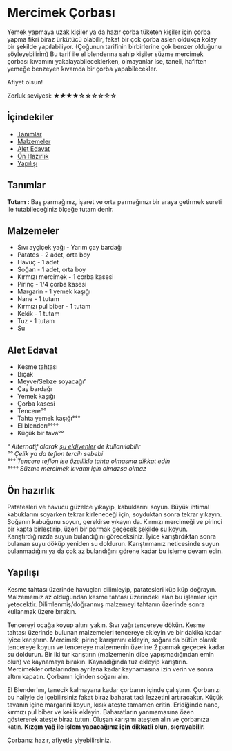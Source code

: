 # Mercimek Çorbası #

Yemek yapmaya uzak kişiler ya da hazır çorba tüketen kişiler için çorba yapma fikri biraz ürkütücü olabilir, fakat bir çok çorba aslen oldukça kolay bir şekilde yapılabiliyor. (Çoğunun tarifinin birbirlerine çok benzer olduğunu söyleyebilirim) Bu tarif ile el blenderına sahip kişiler süzme mercimek çorbası kıvamını yakalayabileceklerken, olmayanlar ise, taneli, hafiften yemeğe benzeyen kıvamda bir çorba yapabilecekler.

Afiyet olsun!

Zorluk seviyesi: ★★★★☆☆☆☆☆☆

## İçindekiler ##

- [Tanımlar](#tanımlar)
- [Malzemeler](#malzemeler)
- [Alet Edavat](#alet-edavat)
- [Ön Hazırlık](#Ön-hazırlık)
- [Yapılışı](#yapılışı)

## Tanımlar ##

**Tutam :** Baş parmağınız, işaret ve orta parmağınızı bir araya getirmek sureti ile tutabileceğiniz ölçeğe tutam denir.

## Malzemeler ##

- Sıvı ayçiçek yağı - Yarım çay bardağı
- Patates - 2 adet, orta boy
- Havuç - 1 adet
- Soğan - 1 adet, orta boy
- Kırmızı mercimek - 1 çorba kasesi
- Pirinç - 1/4 çorba kasesi
- Margarin - 1 yemek kaşığı
- Nane - 1 tutam
- Kırmızı pul biber - 1 tutam
- Kekik - 1 tutam
- Tuz - 1 tutam
- Su

## Alet Edavat ##

- Kesme tahtası
- Bıçak
- Meyve/Sebze soyacağı°
- Çay bardağı
- Yemek kaşığı
- Çorba kasesi
- Tencere°°
- Tahta yemek kaşığı°°°
- El blenderı°°°°
- Küçük bir tava°°

*° Alternatif olarak [şu eldivenler](http://www.gittigidiyor.com/arama/?k=patates+soyma+eldiveni) de kullanılabilir*  
*°° Çelik ya da teflon tercih sebebi*  
*°°° Tencere teflon ise özellikle tahta olmasına dikkat edin*  
*°°°° Süzme mercimek kıvamı için olmazsa olmaz*

## Ön hazırlık ##

Patatesleri ve havucu güzelce yıkayıp, kabuklarını soyun. Büyük ihtimal kabuklarını soyarken tekrar kirleneceği için, soyduktan sonra tekrar yıkayın. Soğanın kabuğunu soyun, gerekirse yıkayın da. Kırmızı mercimeği ve pirinci bir kapta birleştirip, üzeri bir parmak geçecek şekilde su koyun. Karıştırdığınızda suyun bulandığını göreceksiniz. İyice karıştırdıktan sonra bulanan suyu döküp yeniden su doldurun. Karıştırmanız neticesinde suyun bulanmadığını ya da çok az bulandığını görene kadar bu işleme devam edin.

## Yapılışı ##

Kesme tahtası üzerinde havuçları dilimleyip, patatesleri küp küp doğrayın. Malzememiz az olduğundan kesme tahtası üzerindeki alan bu işlemler için yetecektir. Dilimlenmiş/doğranmış malzemeyi tahtanın üzerinde sonra kullanmak üzere bırakın.

Tencereyi ocağa koyup altını yakın. Sıvı yağı tencereye dökün. Kesme tahtası üzerinde bulunan malzemeleri tencereye ekleyin ve bir dakika kadar iyice karıştırın. Mercimek, pirinç karışımını ekleyin, soğanı da bütün olarak tencereye koyun ve tencereye malzemenin üzerine 2 parmak geçecek kadar su doldurun. Bir iki tur karıştırın (malzemenin dibe yapışmadığından emin olun) ve kaynamaya bırakın. Kaynadığında tuz ekleyip karıştırın. Mercimekler ortalarından ayrılana kadar kaynamasına izin verin ve sonra altını kapatın. Çorbanın içinden soğanı alın.

El Blender'ını, tanecik kalmayana kadar çorbanın içinde çalıştırın. Çorbanızı bu haliyle de içebilirsiniz fakat biraz baharat tadı lezzetini artıracaktır. Küçük tavanın içine margarini koyun, kısık ateşte tamamen eritin. Eridiğinde nane, kırmızı pul biber ve kekik ekleyin. Baharatların yanmamasına özen göstererek ateşte biraz tutun. Oluşan karışımı ateşten alın ve çorbanıza katın. **Kızgın yağ ile işlem yapacağınız için dikkatli olun, sıçrayabilir.**

Çorbanız hazır, afiyetle yiyebilirsiniz.
